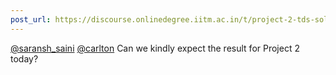 ```yaml
---
post_url: https://discourse.onlinedegree.iitm.ac.in/t/project-2-tds-solver-discussion-thread/169029/409
---
```

[@saransh\_saini](/u/saransh_saini) [@carlton](/u/carlton) Can we kindly expect the result for Project 2 today?
